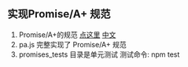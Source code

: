 ## 实现Promise/A+ 规范

1. Promise/A+的规范 [点这里](https://promisesaplus.com/) [中文](http://www.ituring.com.cn/article/66566)
2. pa.js 完整实现了 Promise/A+ 规范
3. promises_tests 目录是单元测试 测试命令: npm test
